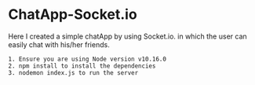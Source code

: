 # ChatApp-Socket.io

Here I created a simple chatApp by using Socket.io. in which the user can easily chat with his/her friends.
```
1. Ensure you are using Node version v10.16.0
2. npm install to install the dependencies
3. nodemon index.js to run the server
```

